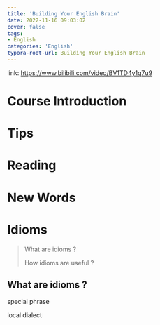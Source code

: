 ```yaml
---
title: 'Building Your English Brain'
date: 2022-11-16 09:03:02
cover: false
tags:
- English
categories: 'English'
typora-root-url: Building Your English Brain
---
```


link: https://www.bilibili.com/video/BV1TD4y1q7u9

# Course Introduction



# Tips



# Reading



# New Words



# Idioms

> What are idioms ?
>
> How idioms are useful ?

## What are idioms ?

special phrase

local dialect

